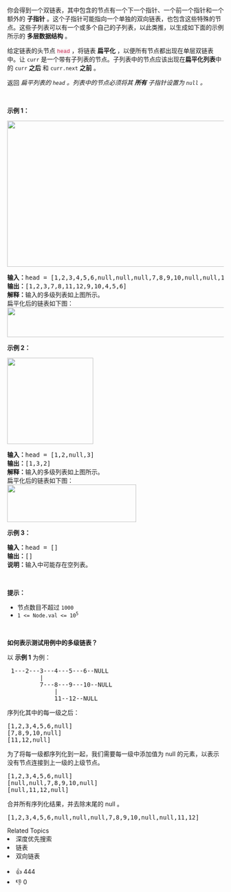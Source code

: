 <p>你会得到一个双链表，其中包含的节点有一个下一个指针、一个前一个指针和一个额外的 <strong>子指针</strong> 。这个子指针可能指向一个单独的双向链表，也包含这些特殊的节点。这些子列表可以有一个或多个自己的子列表，以此类推，以生成如下面的示例所示的 <strong>多层数据结构</strong> 。</p>

<p>给定链表的头节点&nbsp;<font color="#c7254e"><font face="Menlo, Monaco, Consolas, Courier New, monospace"><span style="font-size:12.6px"><span style="background-color:#f9f2f4">head</span></span></font></font>&nbsp;，将链表 <strong>扁平化</strong> ，以便所有节点都出现在单层双链表中。让 <code>curr</code> 是一个带有子列表的节点。子列表中的节点应该出现在<strong>扁平化列表</strong>中的&nbsp;<code>curr</code> <strong>之后</strong> 和&nbsp;<code>curr.next</code>&nbsp;<strong>之前</strong> 。</p>

<p>返回 <em>扁平列表的 <code>head</code>&nbsp;。列表中的节点必须将其 <strong>所有</strong> 子指针设置为&nbsp;<code>null</code>&nbsp;。</em></p>

<p>&nbsp;</p>

<p><strong>示例 1：</strong></p>

<p><img src="https://assets.leetcode.com/uploads/2021/11/09/flatten11.jpg" style="height:339px; width:700px" /></p>

<pre>
<strong>输入：</strong>head = [1,2,3,4,5,6,null,null,null,7,8,9,10,null,null,11,12]
<strong>输出：</strong>[1,2,3,7,8,11,12,9,10,4,5,6]
<strong>解释：</strong>输入的多级列表如上图所示。
扁平化后的链表如下图：
<img src="https://assets.leetcode.com/uploads/2021/11/09/flatten12.jpg" style="height:69px; width:1000px" />
</pre>

<p><strong>示例 2：</strong></p>

<p><img src="https://assets.leetcode.com/uploads/2021/11/09/flatten2.1jpg" style="height:200px; width:200px" /></p>

<pre>
<strong>输入：</strong>head = [1,2,null,3]
<strong>输出：</strong>[1,3,2]
<strong>解释：</strong>输入的多级列表如上图所示。
扁平化后的链表如下图：
<img src="https://assets.leetcode.com/uploads/2021/11/24/list.jpg" style="height:87px; width:300px" />
</pre>

<p><strong>示例 3：</strong></p>

<pre>
<strong>输入：</strong>head = []
<strong>输出：</strong>[]
<strong>说明：</strong>输入中可能存在空列表。
</pre>

<p>&nbsp;</p>

<p><strong>提示：</strong></p>

<ul> 
 <li>节点数目不超过 <code>1000</code></li> 
 <li><code>1 &lt;= Node.val &lt;= 10<sup>5</sup></code></li> 
</ul>

<p>&nbsp;</p>

<p><strong>如何表示测试用例中的多级链表？</strong></p>

<p>以 <strong>示例 1</strong> 为例：</p>

<pre>
 1---2---3---4---5---6--NULL
         |
         7---8---9---10--NULL
             |
             11--12--NULL</pre>

<p>序列化其中的每一级之后：</p>

<pre>
[1,2,3,4,5,6,null]
[7,8,9,10,null]
[11,12,null]
</pre>

<p>为了将每一级都序列化到一起，我们需要每一级中添加值为 null 的元素，以表示没有节点连接到上一级的上级节点。</p>

<pre>
[1,2,3,4,5,6,null]
[null,null,7,8,9,10,null]
[null,11,12,null]
</pre>

<p>合并所有序列化结果，并去除末尾的 null 。</p>

<pre>
[1,2,3,4,5,6,null,null,null,7,8,9,10,null,null,11,12]
</pre>

<ul> 
</ul>

<div><div>Related Topics</div><div><li>深度优先搜索</li><li>链表</li><li>双向链表</li></div></div><br><div><li>👍 444</li><li>👎 0</li></div>